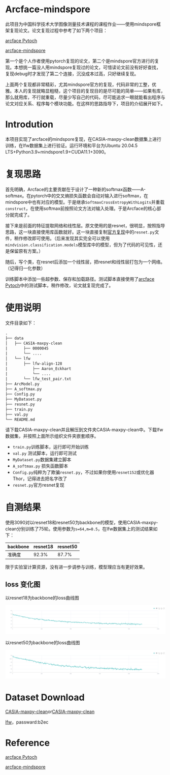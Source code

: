 # Arcface-mindspore

此项目为中国科学技术大学图像测量技术课程的课程作业——使用mindspore框架复现论文。论文复现过程中参考了如下两个项目：

[arcface Pytoch](https://github.com/ronghuaiyang/arcface-pytorch)

[arcface-mindspore](https://toscode.gitee.com/mindspore/models/tree/master/official/cv/Arcface)

第一个是个人作者使用pytorch复现的论文，第二个是mindspore官方进行的复现。本想挑一篇没人用mindspore复现过的论文，可惜读论文前没有好好查找，复现debug时才发现了第二个连接，沉没成本过高，只好继续复现。

上面两个复现都非常精彩，尤其mindspore官方的复现，代码非常的工整，优雅。本人的复现就略显粗糙，这个项目的复现目的是尽可能的简单——如果有库，那么就用库，不行就重载，尽量少写自己的代码，尽可能追求一眼就能看出程序与论文对应关系、程序每个模块功能。在这样的思路指导下，项目的介绍展开如下。

# Introdution

本项目实现了arcface的mindspore复现，在CASIA-maxpy-clean数据集上进行训练，在lfw数据集上进行验证。运行环境和平台为Ubuntu 20.04.5 LTS+Python3.9+mindspore1.9+CUDA11.1+3090。

# 复现思路

首先明确，Arcface的主要贡献在于设计了一种新的softmax函数——A-softmax。在pytorch中的交叉熵损失函数会自动对输入进行softmax，在mindspore中也有对应的模型。于是继承`SoftmaxCrossEntropyWithLogits`并重载`construct`，在使用softmax前按照论文方法对输入处理。于是Arcface的核心部分就完成了。

接下来是前面的特征提取网络和线性层。原文使用的是resnet，很明显，按照指导思路，这一块直接使用库函数就好。这一块直接复制[官方复现](https://toscode.gitee.com/mindspore/models/tree/master/official/cv/ResNet)中的`resnet.py`文件，稍作修改即可使用。（后来发现其实完全可以使用`mindvision.classification.models`模型库中的模型，但为了代码的可见性，还是保留原有方案。）

随后，写个类，在resnet后添加一个线性层，把resnet和线性层打包为一个网络。（记得归一化参数）

训练脚本中添加一些超参数、保存和加载路径。测试脚本直接使用了[arcface Pytoch](https://github.com/ronghuaiyang/arcface-pytorch)中的测试脚本，稍作修改，论文就复现完成了。

# 使用说明

文件目录如下：

```
.
├── data
│   ├── CASIA-maxpy-clean
|		├── 0000045
|       └── .... 
│   └── lfw
|       ├── lfw-align-128
|			├── Aaron_Eckhart
|           └── ....
|		└── lfw_test_pair.txt
├── ArcModel.py
├── A_softmax.py
├── Config.py
├── MyDataset.py
├── resnet.py
├── train.py
├── val.py
└── README.md
```

请下载CASIA-maxpy-clean并且解压到文件夹CASIA-maxpy-clean中。下载lfw数据集，并按照上面所示组织文件夹嵌套顺序。

- `train.py`训练脚本，运行即可开始训练
- `val.py` 测试脚本，运行即可测试
- `MyDataset.py`数据集建立脚本
- `A_softmax.py` 损失函数脚本
- `Config.py`纯粹为了欺骗`resnet.py`，不过如果你使用`resnet152`或优化器Thor，记得进去把名字改了
- `resnet.py`官方resnet复现

# 自测结果

使用3090对以resnet18和resnet50为backbone的模型，使用CASIA-maxpy-clean分别训练了75轮。使用参数为`s=64,m=0.5`，在lfw数据集上的测试结果如下：

| backbone | resnet18 | resnet50 |
| -------- | -------- | -------- |
| 准确度   | 92.3%    | 87.7%    |

限于实验室计算资源，没有进一步调参与训练，模型理应当有更好效果。

## loss 变化图

以resnet18为backbone的loss曲线图

![](loss-resnet18--MindInsight.png)

以resnet50为backbone的loss曲线图

![](loss-resnet50--MindInsight.png)

# Dataset Download

[CASIA-maxpy-clean](https://aistudio.baidu.com/aistudio/datasetdetail/103163)or[CASIA-maxpy-clean](https://onedrive.live.com/?authkey=%21AJjQxHY%2DaKK%2DzPw&cid=1FD95D6F0AF30F33&id=1FD95D6F0AF30F33%2174855&parId=1FD95D6F0AF30F33%2174853&action=locate&sw=bypassConfig)

[lfw](https://pan.baidu.com/s/1tFEX0yjUq3srop378Z1WMA )，passward:b2ec 

# Reference

[arcface Pytoch](https://github.com/ronghuaiyang/arcface-pytorch)

[arcface-mindspore](https://toscode.gitee.com/mindspore/models/tree/master/official/cv/Arcface)